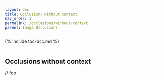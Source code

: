 ```yaml
---
layout: doc
title: Occlusions without context
nav_order: 3
permalink: /occlusions/without-context
parent: Image Occlusions
---
```


{% include toc-doc.md %}

---
## Occlusions without context

// foo
